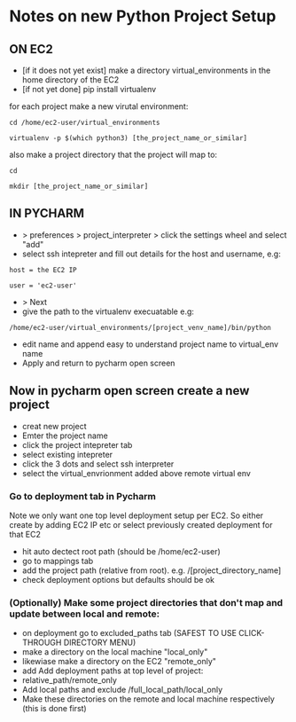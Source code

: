 # Notes on new Python Project Setup

## ON EC2

- [if it does not yet exist] make a directory virtual_environments in the home directory of the EC2
- [if not yet done] pip install virtualenv

for each project make a new virutal environment:
```
cd /home/ec2-user/virtual_environments

virtualenv -p $(which python3) [the_project_name_or_similar]

```


also make a project directory that the project will map to:

```
cd 

mkdir [the_project_name_or_similar]
```

## IN PYCHARM

- \> preferences \> project_interpreter \> click the settings wheel and select "add" 
- select ssh intepreter and fill out details for the host and username, e.g:
```
host = the EC2 IP 

user = 'ec2-user'
```
- \> Next
- give the path to the virtualenv execuatable e.g:
 ```
/home/ec2-user/virtual_environments/[project_venv_name]/bin/python
```
- edit name and append easy to understand project name to virtual_env name
- Apply and return to pycharm open screen

## Now in pycharm open screen create a new project
- creat new project
- Emter the project name
- click the project intepreter tab
- select existing intepreter
- click the 3 dots and select ssh interpreter
- select the virtual_envrionment added above remote virtual env 

### Go to deployment tab in Pycharm
Note we only want one top level deployment setup per EC2. So either create by adding EC2 IP etc 
or select previously created deployment for that EC2
- hit auto dectect root path (should be /home/ec2-user)
- go to mappings tab
- add the project path (relative from root). e.g. /[project_directory_name]
- check deployment options but defaults should be ok

### (Optionally) Make some project directories that don't map and update between local and remote:
- on deployment go to excluded_paths tab (SAFEST TO USE CLICK-THROUGH DIRECTORY MENU)
- make a directory on the local machine "local_only"
- likewiase make a directory on the EC2 "remote_only"
- add Add deployment paths at top level of project:
- relative_path/remote_only
- Add local paths and exclude  /full_local_path/local_only
- Make these directories on the remote and local machine respectively (this is done first)



